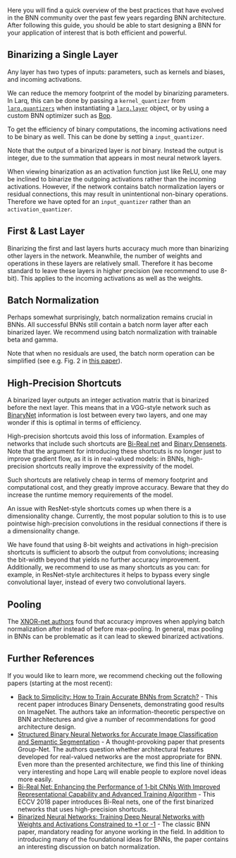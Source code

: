 Here you will find a quick overview of the best practices that have evolved in the BNN community over the past few years regarding BNN architecture. After following this guide, you should be able to start designing a BNN for your application of interest that is both efficient and powerful.

## Binarizing a Single Layer

Any layer has two types of inputs: parameters, such as kernels and biases, and incoming activations.

We can reduce the memory footprint of the model by binarizing parameters. In Larq, this can be done by passing a `kernel_quantizer` from [`larq.quantizers`](/api/quantizers) when instantiating a [`larq.layer`](/api/layers) object, or by using a custom BNN optimizer such as [Bop](/api/optimizers/#bop).

To get the efficiency of binary computations, the incoming activations need to be binary as well. This can be done by setting a `input_quantizer`.

Note that the output of a binarized layer is _not_ binary. Instead the output is integer, due to the summation that appears in most neural network layers.

When viewing binarization as an activation function just like ReLU, one may be inclined to binarize the outgoing activations rather than the incoming activations. However, if the network contains batch normalization layers or residual connections, this may result in unintentional non-binary operations. Therefore we have opted for an `input_quantizer` rather than an `activation_quantizer`.

## First & Last Layer

Binarizing the first and last layers hurts accuracy much more than binarizing other layers in the network. Meanwhile, the number of weights and operations in these layers are relatively small. Therefore it has become standard to leave these layers in higher precision (we recommend to use 8-bit). This applies to the incoming activations as well as the weights.

## Batch Normalization

Perhaps somewhat surprisingly, batch normalization remains crucial in BNNs. All successful BNNs still contain a batch norm layer after each binarized layer. We recommend using batch normalization with trainable beta and gamma.

Note that when no residuals are used, the batch norm operation can be simplified (see e.g. Fig. 2 in [this paper](https://arxiv.org/pdf/1904.02823.pdf)).

## High-Precision Shortcuts

A binarized layer outputs an integer activation matrix that is binarized before the next layer. This means that in a VGG-style network such as [BinaryNet](https://arxiv.org/abs/1602.02830) information is lost between every two layers, and one may wonder if this is optimal in terms of efficiency.

High-precision shortcuts avoid this loss of information. Examples of networks that include such shortcuts are [Bi-Real net](https://arxiv.org/abs/1808.00278) and [Binary Densenets](https://arxiv.org/abs/1906.08637). Note that the argument for introducing these shortcuts is no longer just to improve gradient flow, as it is in real-valued models: in BNNs, high-precision shortcuts really improve the expressivity of the model.

Such shortcuts are relatively cheap in terms of memory footprint and computational cost, and they greatly improve accuracy. Beware that they do increase the runtime memory requirements of the model.

An issue with ResNet-style shortcuts comes up when there is a dimensionality change. Currently, the most popular solution to this is to use pointwise high-precision convolutions in the residual connections if there is a dimensionality change.

We have found that using 8-bit weights and activations in high-precision shortcuts is sufficient to absorb the output from convolutions; increasing the bit-width beyond that yields no further accuracy improvement. Additionally, we recommend to use as many shortcuts as you can: for example, in ResNet-style architectures it helps to bypass every single convolutional layer, instead of every two convolutional layers.

## Pooling

The [XNOR-net authors](https://arxiv.org/abs/1603.05279) found that accuracy improves when applying batch normalization after instead of before max-pooling. In general, max pooling in BNNs can be problematic as it can lead to skewed binarized activations.

## Further References

If you would like to learn more, we recommend checking out the following papers (starting at the most recent):

- [Back to Simplicity: How to Train Accurate BNNs from Scratch?](https://arxiv.org/abs/1906.08637) - This recent paper introduces Binary Densenets, demonstrating good results on ImageNet. The authors take an information-theoretic perspective on BNN architectures and give a number of recommendations for good architecture design.
- [Structured Binary Neural Networks for Accurate Image Classification and Semantic Segmentation](https://arxiv.org/abs/1811.10413) - A thought-provoking paper that presents Group-Net. The authors question whether architectural features developed for real-valued networks are the most appropriate for BNN. Even more than the presented architecture, we find this line of thinking very interesting and hope Larq will enable people to explore novel ideas more easily.
- [Bi-Real Net: Enhancing the Performance of 1-bit CNNs With Improved Representational Capability and Advanced Training Algorithm](https://arxiv.org/abs/1808.00278) - This ECCV 2018 paper introduces Bi-Real nets, one of the first binarized networks that uses high-precision shortcuts.
- [Binarized Neural Networks: Training Deep Neural Networks with Weights and Activations Constrained to +1 or -1](https://arxiv.org/abs/1602.02830) - The classic BNN paper, mandatory reading for anyone working in the field. In addition to introducing many of the foundational ideas for BNNs, the paper contains an interesting discussion on batch normalization.
